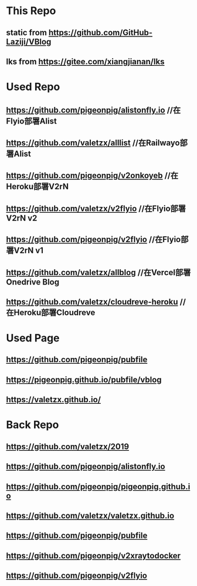 # This Repo
## static from https://github.com/GitHub-Laziji/VBlog
## lks from https://gitee.com/xiangjianan/lks
# Used Repo
## https://github.com/pigeonpig/alistonfly.io //在Flyio部署Alist
## https://github.com/valetzx/alllist //在Railwayo部署Alist
## https://github.com/pigeonpig/v2onkoyeb //在Heroku部署V2rN
## https://github.com/valetzx/v2flyio //在Flyio部署V2rN v2
## https://github.com/pigeonpig/v2flyio //在Flyio部署V2rN v1
## https://github.com/valetzx/allblog //在Vercel部署Onedrive Blog
## https://github.com/valetzx/cloudreve-heroku //在Heroku部署Cloudreve

# Used Page
## https://github.com/pigeonpig/pubfile 
## https://pigeonpig.github.io/pubfile/vblog
## https://valetzx.github.io/

# Back Repo
## https://github.com/valetzx/2019
## https://github.com/pigeonpig/alistonfly.io
## https://github.com/pigeonpig/pigeonpig.github.io
## https://github.com/valetzx/valetzx.github.io
## https://github.com/pigeonpig/pubfile
## https://github.com/pigeonpig/v2xraytodocker
## https://github.com/pigeonpig/v2flyio
